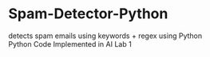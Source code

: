 # Spam-Detector-Python

detects spam emails using keywords + regex using Python
<br>
Python Code Implemented in AI Lab 1
